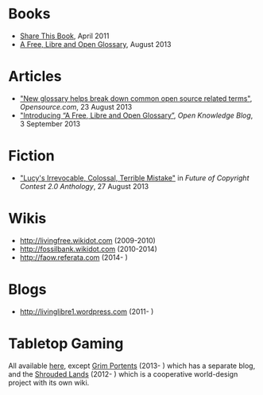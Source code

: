 # Books
* [Share This Book](https://livinglibre1.wordpress.com/share-this-book/), April 2011
* [A Free, Libre and Open Glossary](http://faow.referata.com/wiki/A_Free,_Libre_and_Open_Glossary), August 2013

# Articles
* ["New glossary helps break down common open source related terms"](https://opensource.com/life/13/8/free-libre-open-glossary), _Opensource.com_, 23 August 2013
* ["Introducing “A Free, Libre and Open Glossary”](http://blog.okfn.org/2013/09/03/introducing-a-free-libre-and-open-glossary/), _Open Knowledge Blog_, 3 September 2013

# Fiction
* ["Lucy's Irrevocable, Colossal, Terrible Mistake"](http://prawokultury.pl/en/news/results-of-the-future-of-copyright-20-contest/) in _Future of Copyright Contest 2.0 Anthology_, 27 August 2013

# Wikis
* http://livingfree.wikidot.com (2009-2010)
* http://fossilbank.wikidot.com (2010-2014)
* http://faow.referata.com (2014- )

# Blogs
* http://livinglibre1.wordpress.com (2011- )

# Tabletop Gaming
All available [here](https://livinglibre1.wordpress.com/downloads/), except [Grim Portents](grimportents.wordpress.com) (2013- ) which has a separate blog, and the [Shrouded Lands](http://shrouded-lands.wikia.com/wiki/The_Shrouded_Lands_Wiki) (2012- ) which is a cooperative world-design project with its own wiki.
